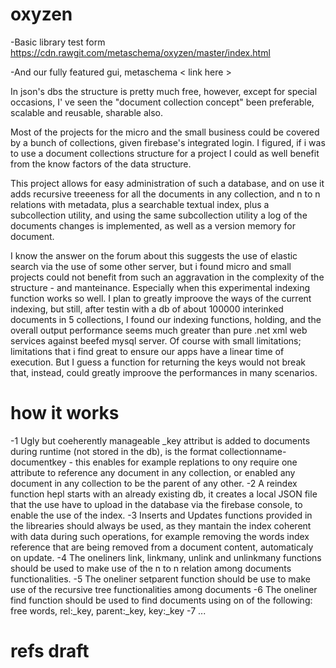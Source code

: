 # oxyzen
-Basic library test form
https://cdn.rawgit.com/metaschema/oxyzen/master/index.html 

-And our fully featured gui, metaschema < link here >

In json's dbs the structure is pretty much free, however,  except for special occasions, I' ve seen the "document collection concept" been preferable, scalable and reusable, sharable also.

Most of the projects for the micro and the small business could be covered by a bunch of collections, given firebase's integrated login.
I figured, if i was to use a document collections structure for a project I could as well benefit from the know factors of the data structure.

This project allows for easy administration of such a database, and on use it adds recursive treeeness for all the documents in any collection, and n to n relations with metadata, plus a searchable textual index, plus a subcollection utility, and using the same subcollection utility a log of the documents changes is implemented, as well as a version memory for document.

I know the answer on the forum about this suggests the use of elastic search via the use of some other server, but i found micro and small projects could not benefit from such an aggravation in the complexity of the structure - and manteinance.
Especially when this experimental indexing function works so well.
I plan to greatly improove the ways of the current indexing, but still, after testin with a db of about 100000 interinked documents in 5 collections, I found our indexing functions, holding, and the overall output performance seems much greater than pure .net xml web services against beefed mysql server. Of course with small limitations; limitations that i find great to ensure our apps have a linear time of execution.
But I guess a function for returning the keys would not break that, instead, could greatly improove the performances in many scenarios.
# how it works
-1 Ugly but coeherently manageable _key attribut is added to documents during runtime (not stored in the db),  is the format collectionname-documentkey - this enables for example replations to ony require one attribute to reference any document in any collection, or enabled any document in any collection to be the parent of any other.
-2 A reindex function hepl starts with an already existing db, it creates a local JSON file that the use have to upload in the database via the firebase console, to enable the use of the index.
-3 Inserts and Updates functions provided in the librearies should always be used, as they mantain the index coherent with data during such operations, for example removing the words index reference that are being removed from a document content, automaticaly on update.
-4 The oneliners link, linkmany, unlink and unlinkmany functions should be used to make use of the n to n relation among documents functionalities.
-5 The oneliner setparent function should be use to make use of the recursive tree functionalities among documents
-6 The oneliner find function should be used to find documents using on of the following: free words, rel:_key, parent:_key, key:_key
-7 ...
# refs draft

